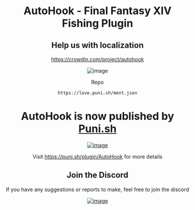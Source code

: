 <div align="center">

# AutoHook - Final Fantasy XIV Fishing Plugin

## Help us with localization
https://crowdin.com/project/autohook

![image](https://github.com/PunishXIV/AutoHook/assets/13919114/e032741f-c57a-4b1f-866d-af6125d05206)

Repo
```
https://love.puni.sh/ment.json
```

# AutoHook is now published by [Puni.sh](https://puni.sh/)

[![image](https://github.com/PunishXIV/AutoHook/assets/13919114/a8a977d6-457b-4e43-8256-ca298abd9009)](https://puni.sh/)


Visit https://puni.sh/plugin/AutoHook for more details

## Join the Discord
If you have any suggestions or reports to make, feel free to join the discord

[![image](https://discordapp.com/api/guilds/1001823907193552978/embed.png?style=banner2)](https://discord.gg/Zzrcc8kmvy)
</div>
